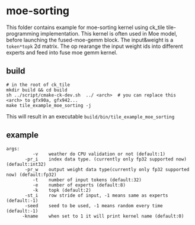 # moe-sorting

This folder contains example for moe-sorting kernel using ck_tile tile-programming implementation. This kernel is often used in Moe model, before launching the fused-moe-gemm block. The input&weight is a `token*topk` 2d matrix. The op rearange the input weight ids into different experts and feed into fuse moe gemm kernel.

## build
```
# in the root of ck_tile
mkdir build && cd build
sh ../script/cmake-ck-dev.sh  ../ <arch>  # you can replace this <arch> to gfx90a, gfx942...
make tile_example_moe_sorting -j
```
This will result in an executable `build/bin/tile_example_moe_sorting`

## example
```
args:
          -v    weather do CPU validation or not (default:1)
       -pr_i    index data type. (currently only fp32 supported now) (default:int32)
       -pr_w    output weight data type(currently only fp32 supported now) (default:fp32)
          -t    number of input tokens (default:32)
          -e    number of experts (default:8)
          -k    topk (default:2)
       -st_i    row stride of input, -1 means same as experts (default:-1)
       -seed    seed to be used, -1 means random every time (default:-1)
      -kname    when set to 1 it will print kernel name (default:0)

```
